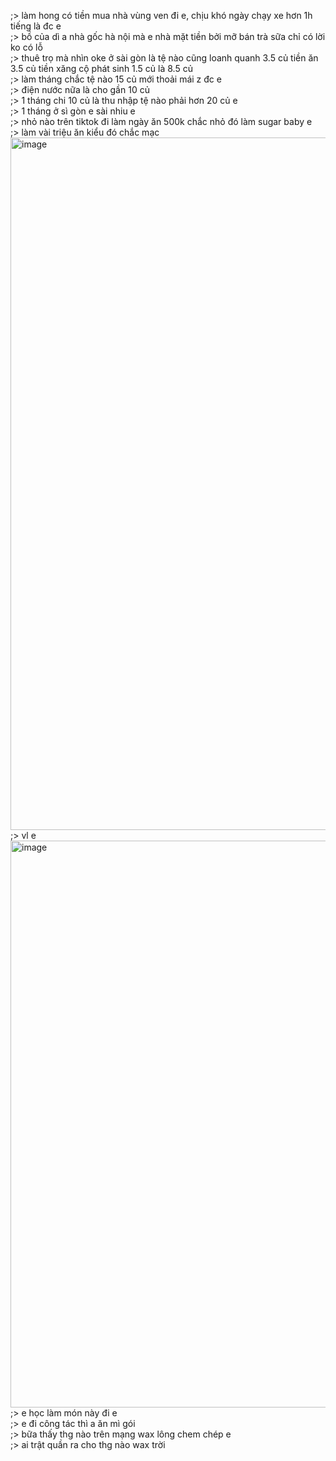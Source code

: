 ;> làm hong có tiền mua nhà vùng ven đi e, chịu khó ngày chạy xe hơn 1h tiếng là đc e<br>
;> bồ của dì a nhà gốc hà nội mà e nhà mặt tiền bởi mỡ bán trà sữa chỉ có lời ko có lỗ <br>
;> thuê trọ mà nhìn oke ở sài gòn là tệ nào cũng loanh quanh 3.5 củ tiền ăn 3.5 củ tiền xăng cộ phát sinh 1.5 củ là 8.5 củ<br>
;> làm tháng chắc tệ nào 15 củ mới thoải mái z đc e<br>
;> điện nước nữa là cho gần 10 củ<br>
;> 1 tháng chi 10 củ là thu nhập tệ nào phải hơn 20 củ e<br>
;> 1 tháng ở sì gòn e sài nhiu e<br>
;> nhỏ nào trên tiktok đi làm ngày ăn 500k chắc nhỏ đó làm sugar baby e<br>
;> làm vài triệu ăn kiểu đó chắc mạc<br>
<img width="1027" height="1108" alt="image" src="https://github.com/user-attachments/assets/82d1faf5-2338-4f99-a491-692cbb1647ac" /><br>
;> vl e<br>
<img width="926" height="907" alt="image" src="https://github.com/user-attachments/assets/4ead529f-1dc8-4dbf-b1da-ec5b81057429" /><br>
;> e học làm món này đi e<br>
;> e đi công tác thì a ăn mì gói<br>
;> bữa thấy thg nào trên mạng wax lông chem chép e<br>
;> ai trật quần ra cho thg nào wax trời
